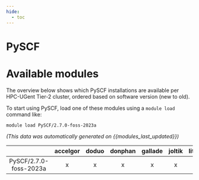 ```yaml
---
hide:
  - toc
---
```


PySCF
=====

# Available modules


The overview below shows which PySCF installations are available per HPC-UGent Tier-2 cluster, ordered based on software version (new to old).

To start using PySCF, load one of these modules using a `module load` command like:

```shell
module load PySCF/2.7.0-foss-2023a
```

*(This data was automatically generated on {{modules_last_updated}})*

| |accelgor|doduo|donphan|gallade|joltik|litleo|shinx|
| :---: | :---: | :---: | :---: | :---: | :---: | :---: | :---: |
|PySCF/2.7.0-foss-2023a|x|x|x|x|x|x|x|
